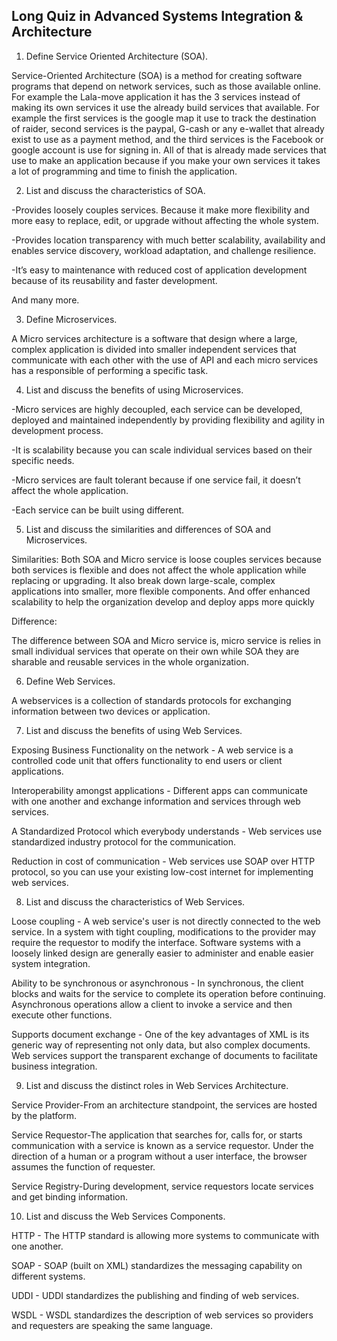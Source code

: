 ## Long Quiz in Advanced Systems Integration & Architecture
1. Define Service Oriented Architecture (SOA).

Service-Oriented Architecture (SOA) is a method for creating software programs that depend on network services, such as those available online. For example the Lala-move application it has the 3 services instead of making its own services it use the already build services that available. For example the first services is the google map it use to track the destination of raider, second services is the paypal, G-cash or any e-wallet that already exist to use as a payment method, and the third services is the Facebook or google account is use for signing in. All of that is already made services that use to make an application because if you make your own services it takes a lot of programming and time to finish the application.

2. List and discuss the characteristics of SOA.

-Provides loosely couples services. Because it make more flexibility and more easy to replace, edit, or upgrade without affecting the whole system.

-Provides location transparency with much better scalability, availability and enables service discovery, workload adaptation, and challenge resilience.

-It’s easy to maintenance with reduced cost of application development because of its reusability and faster development.

And many more.

3. Define Microservices.

A Micro services architecture is a software that design where a large, complex application is divided into smaller independent services that communicate with each other with the use of API and each micro services has a responsible of performing a specific task.

4. List and discuss the benefits of using Microservices.

-Micro services are highly decoupled, each service can be developed, deployed and maintained independently by providing flexibility and agility in development process.

-It is scalability because you can scale individual services based on their specific needs.

-Micro services are fault tolerant because if one service fail, it doesn’t affect the whole application.

-Each service can be built using different.

5. List and discuss the similarities and differences of SOA and Microservices.

Similarities:
Both SOA and Micro service is loose couples services because both services is flexible and does not affect the whole application while replacing or upgrading.
It also break down large-scale, complex applications into smaller, more flexible components. And offer enhanced scalability to help the organization develop and deploy apps more quickly

Difference:

The difference between SOA and Micro service is, micro service is relies in small individual services that operate on their own while SOA they are sharable and reusable services in the whole organization. 

6. Define Web Services.

A webservices is a collection of standards protocols for exchanging information between two devices or application.


7. List and discuss the benefits of using Web Services.

Exposing Business Functionality on the network - A web service is a controlled code unit that offers functionality to end users or client applications.

Interoperability amongst applications - Different apps can communicate with one another and exchange information and services through web services.

A Standardized Protocol which everybody understands -  Web services use standardized industry protocol for the communication.

Reduction in cost of communication - Web services use SOAP over HTTP protocol, so you can use your existing low-cost internet for implementing web services.


8. List and discuss the characteristics of Web Services.

Loose coupling - A web service's user is not directly connected to the web service. In a system with tight coupling, modifications to the provider may require the requestor to modify the interface. Software systems with a loosely linked design are generally easier to administer and enable easier system integration.

Ability to be synchronous or asynchronous - In synchronous, the client blocks and waits for the service to complete its operation before continuing. Asynchronous operations allow a client to invoke a service and then execute other functions.

Supports document exchange - One of the key advantages of XML is its generic way of representing not only data, but also complex documents. Web services support the transparent exchange of documents to facilitate business integration.


9. List and discuss the distinct roles in Web Services Architecture.

Service Provider-From an architecture standpoint, the services are hosted by the platform.

Service Requestor-The application that searches for, calls for, or starts communication with a service is known as a service requestor. Under the direction of a human or a program without a user interface, the browser assumes the function of requester.

Service Registry-During development, service requestors locate services and get binding information.

10. List and discuss the Web Services Components.

HTTP - The HTTP standard is allowing more systems to communicate with one another.

SOAP - SOAP (built on XML) standardizes the messaging capability on different systems.

UDDI - UDDI standardizes the publishing and finding of web services.

WSDL - WSDL standardizes the description of web services so providers and requesters are speaking the same language.

